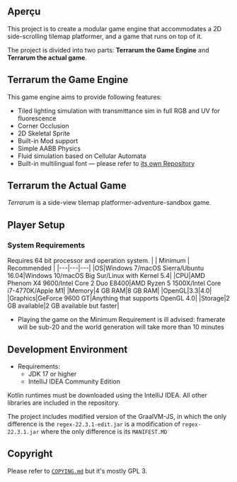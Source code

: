 ## Aperçu ##

This project is to create a modular game engine that accommodates a 2D side-scrolling tilemap platformer, and a game that runs on top of it.

The project is divided into two parts: **Terrarum the Game Engine** and **Terrarum the actual game**.

## Terrarum the Game Engine ##

This game engine aims to provide following features:

- Tiled lighting simulation with transmittance sim in full RGB and UV for fluorescence
- Corner Occlusion
- 2D Skeletal Sprite
- Built-in Mod support
- Simple AABB Physics
- Fluid simulation based on Cellular Automata
- Built-in multilingual font — please refer to [its own Repository](https://github.com/curioustorvald/Terrarum-sans-bitmap)

## Terrarum the Actual Game ##

*Terrarum* is a side-view tilemap platformer-adventure-sandbox game.

## Player Setup ##

### System Requirements ###
Requires 64 bit processor and operation system.
| | Minimum | Recommended |
|---|---|---|
|OS|Windows 7/macOS Sierra/Ubuntu 16.04|Windows 10/macOS Big Sur/Linux with Kernel 5.4|
|CPU|AMD Phenom X4 9600/Intel Core 2 Duo E8400|AMD Ryzen 5 1500X/Intel Core i7-4770K/Apple M1|
|Memory|4 GB RAM|8 GB RAM|
|OpenGL|3.3|4.0|
|Graphics|GeForce 9600 GT|Anything that supports OpenGL 4.0|
|Storage|2 GB available|2 GB available but faster|

- Playing the game on the Minimum Requirement is ill advised: framerate will be sub-20 and the world generation will take more than 10 minutes

## Development Environment ##

- Requirements:
    - JDK 17 or higher
    - IntelliJ IDEA Community Edition

Kotlin runtimes must be downloaded using the IntelliJ IDEA. All other libraries are included in the repository.

The project includes modified version of the GraalVM-JS, in which the only difference is the `regex-22.3.1-edit.jar` is a modification of `regex-22.3.1.jar` where the only difference is its `MANIFEST.MD`

## Copyright ##

Please refer to [```COPYING.md```](COPYING.md) but it's mostly GPL 3.

